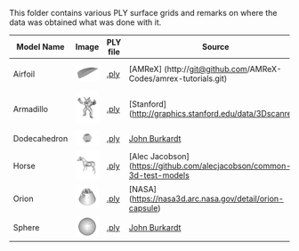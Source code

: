 This folder contains various PLY surface grids and remarks on where the data was obtained what was done with it. 

| Model Name | Image | PLY file      | Source     | Note |
|------------|-------|---------------|------------|------|
| Airfoil       | <img src="img/airfoil.png"      width="200"/> | [.ply](airfoil.ply)      | [AMReX]        (http://git@github.com/AMReX-Codes/amrex-tutorials.git)  | Converted from STL to PLY |
| Armadillo     | <img src="img/armadillo.png"    width="200"/> | [.ply](armadillo.ply)    | [Stanford]     (http://graphics.stanford.edu/data/3Dscanrep/)           |                           |
| Dodecahedron  | <img src="img/dodecahedron.png" width="200"/> | [.ply](dodecahedron.ply) | [John Burkardt](https://people.sc.fsu.edu/~jburkardt/data/ply/ply.html) |                           |
| Horse         | <img src="img/horse.png"        width="200"/> | [.ply](horse.ply)        | [Alec Jacobson](https://github.com/alecjacobson/common-3d-test-models   | Repaired using MeshLab    |
| Orion         | <img src="img/orion.png"        width="200"/> | [.ply](orion.ply)        | [NASA]         (https://nasa3d.arc.nasa.gov/detail/orion-capsule)       |                           |
| Sphere        | <img src="img/sphere.png"       width="200"/> | [.ply](sphere.ply)       | [John Burkardt](https://people.sc.fsu.edu/~jburkardt/data/ply/ply.html) |                           |
